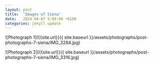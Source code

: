 ```yaml
---
layout: post
title:  "Images of Siena"
date:   2024-04-07 5:00:00 +0100
categories: jekyll update
---
```


![Photograph 1]({{site.url}}{{ site.baseurl }}/assets/photographs/post-photographs-7-siena/IMG_3284.jpg)

![Photograph 2]({{site.url}}{{ site.baseurl }}/assets/photographs/post-photographs-7-siena/IMG_3316.jpg)









